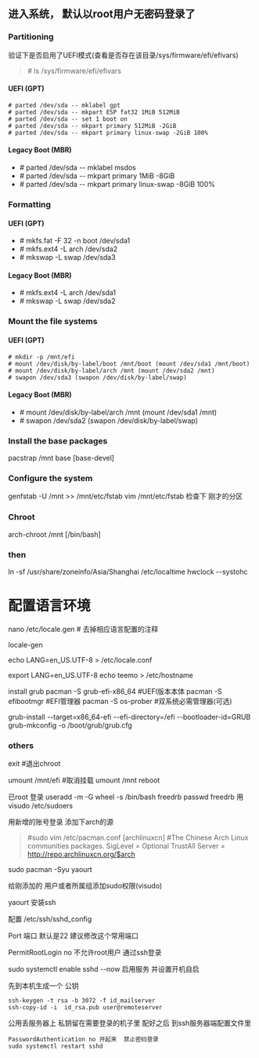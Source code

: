 ## 进入系统， 默认以root用户无密码登录了
### Partitioning 
  验证下是否启用了UEFI模式(查看是否存在该目录/sys/firmware/efi/efivars)
  > \# ls /sys/firmware/efi/efivars
####  UEFI (GPT)
>
    # parted /dev/sda -- mklabel gpt
    # parted /dev/sda -- mkpart ESP fat32 1MiB 512MiB
    # parted /dev/sda -- set 1 boot on
    # parted /dev/sda -- mkpart primary 512MiB -2GiB
    # parted /dev/sda -- mkpart primary linux-swap -2GiB 100%
#### Legacy Boot (MBR)
- \# parted /dev/sda -- mklabel msdos
- \# parted /dev/sda -- mkpart primary 1MiB -8GiB
- \# parted /dev/sda -- mkpart primary linux-swap -8GiB 100%
  
### Formatting
####  UEFI (GPT)
- \# mkfs.fat -F 32 -n boot /dev/sda1
- \# mkfs.ext4 -L arch /dev/sda2
- \# mkswap -L swap /dev/sda3
#### Legacy Boot (MBR)
- \# mkfs.ext4 -L arch /dev/sda1
- \# mkswap -L swap /dev/sda2
### Mount the file systems
####  UEFI (GPT)
>
    # mkdir -p /mnt/efi
    # mount /dev/disk/by-label/boot /mnt/boot (mount /dev/sda1 /mnt/boot)
    # mount /dev/disk/by-label/arch /mnt (mount /dev/sda2 /mnt)
    # swapon /dev/sda3 (swapon /dev/disk/by-label/swap)
#### Legacy Boot (MBR)
- \# mount /dev/disk/by-label/arch /mnt (mount /dev/sda1 /mnt)
- \# swapon /dev/sda2 (swapon /dev/disk/by-label/swap)
### Install the base packages
pacstrap /mnt base [base-devel]
### Configure the system
genfstab -U /mnt >> /mnt/etc/fstab
vim /mnt/etc/fstab 检查下 刚才的分区
### Chroot
arch-chroot /mnt [/bin/bash]

### then
>
ln -sf /usr/share/zoneinfo/Asia/Shanghai /etc/localtime
hwclock --systohc
# 配置语言环境
nano /etc/locale.gen
    # 去掉相应语言配置的注释

locale-gen

echo LANG=en_US.UTF-8 > /etc/locale.conf

export LANG=en_US.UTF-8
echo teemo > /etc/hostname

install grub
pacman -S grub-efi-x86_64               #UEFI版本本体
pacman -S efibootmgr                    #EFI管理器
pacman -S os-prober                     #双系统必需管理器(可选)

grub-install --target=x86_64-efi --efi-directory=/efi --bootloader-id=GRUB
grub-mkconfig -o /boot/grub/grub.cfg

### others
exit                                    #退出chroot

umount /mnt/efi                    #取消挂载
umount /mnt
reboot      

已root 登录
useradd -m -G wheel -s /bin/bash freedrb
passwd freedrb
用visudo /etc/sudoers

用新增的账号登录
添加下arch的源
> \#sudo vim /etc/pacman.conf
[archlinuxcn]
#The Chinese Arch Linux communities packages.
SigLevel = Optional TrustAll
Server   = http://repo.archlinuxcn.org/$arch

sudo pacman -Syu yaourt

给刚添加的 用户或者所属组添加sudo权限(visudo)

yaourt 安装ssh

配置 /etc/ssh/sshd_config

Port 端口 默认是22 建议修改这个常用端口

PermitRootLogin no  不允许root用户 通过ssh登录

sudo systemctl enable sshd --now 启用服务 并设置开机自启

先到本机生成一个 公钥
>
    ssh-keygen -t rsa -b 3072 -f id_mailserver
    ssh-copy-id -i  id_rsa.pub user@remoteserver

公用丢服务器上 私钥留在需要登录的机子里
配好之后
到ssh服务器端配置文件里
>
    PasswordAuthentication no 开起来  禁止密码登录
    sudo systemctl restart sshd

